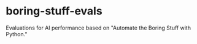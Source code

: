 # boring-stuff-evals

Evaluations for AI performance based on "Automate the Boring Stuff with Python."